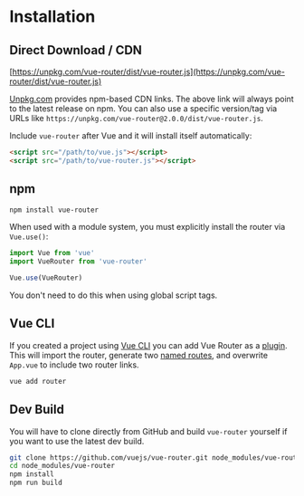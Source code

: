 # Installation

## Direct Download / CDN

[https://unpkg.com/vue-router/dist/vue-router.js](https://unpkg.com/vue-router/dist/vue-router.js)

<!--email_off-->
[Unpkg.com](https://unpkg.com) provides npm-based CDN links. The above link will always point to the latest release on npm. You can also use a specific version/tag via URLs like `https://unpkg.com/vue-router@2.0.0/dist/vue-router.js`.
<!--/email_off-->

Include `vue-router` after Vue and it will install itself automatically:

``` html
<script src="/path/to/vue.js"></script>
<script src="/path/to/vue-router.js"></script>
```

## npm

``` bash
npm install vue-router
```

When used with a module system, you must explicitly install the router via `Vue.use()`:

``` js
import Vue from 'vue'
import VueRouter from 'vue-router'

Vue.use(VueRouter)
```

You don't need to do this when using global script tags.

## Vue CLI

If you created a project using [Vue CLI](https://cli.vuejs.org/) you can add Vue Router as a [plugin](https://github.com/vuejs/vue-cli/tree/dev/packages/@vue/cli-plugin-router). This will import the router, generate two [named routes](https://router.vuejs.org/guide/essentials/named-routes.html), and overwrite `App.vue` to include two router links.

```sh
vue add router
```

## Dev Build

You will have to clone directly from GitHub and build `vue-router` yourself if
you want to use the latest dev build.

``` bash
git clone https://github.com/vuejs/vue-router.git node_modules/vue-router
cd node_modules/vue-router
npm install
npm run build
```
